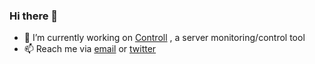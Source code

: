 ### Hi there 👋 

- 🔭 I’m currently working on [Controll](https://github.com/arashrasoulzadeh/controll) , a server monitoring/control tool
- 📫 Reach me via [email](arashrasoulzadeh@gmail.com) or [twitter](twitter.com/x3n0b1a)
